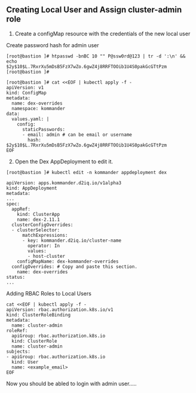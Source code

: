 Creating Local User and Assign cluster-admin role 
---

1. Create a configMap resource with the credentials of the new local user

Create password hash for admin user
```
[root@bastion ]# htpasswd -bnBC 10 "" P@ssw0rd@123 | tr -d ':\n' && echo
$2y$10$L.7RxrXu5mDsB5FzX7wZo.6gwZ4j8RRFTOOib1U4S0pakGcGTtPzm
[root@bastion ]# 

[root@bastion ]# cat <<EOF | kubectl apply -f -
apiVersion: v1
kind: ConfigMap
metadata:
  name: dex-overrides
  namespace: kommander
data:
  values.yaml: |
    config:
      staticPasswords:
      - email: admin # can be email or username
        hash: $2y$10$L.7RxrXu5mDsB5FzX7wZo.6gwZ4j8RRFTOOib1U4S0pakGcGTtPzm
EOF
```
2. Open the Dex AppDeployment to edit it.
```
[root@bastion ]# kubectl edit -n kommander appdeployment dex

apiVersion: apps.kommander.d2iq.io/v1alpha3
kind: AppDeployment
metadata:
...
spec:
  appRef:
    kind: ClusterApp
    name: dex-2.11.1
  clusterConfigOverrides:
  - clusterSelector:
      matchExpressions:
      - key: kommander.d2iq.io/cluster-name
        operator: In
        values:
        - host-cluster
    configMapName: dex-kommander-overrides
  configOverrides: # Copy and paste this section.
    name: dex-overrides
status:
...

```

Adding RBAC Roles to Local Users

```
cat <<EOF | kubectl apply -f -
apiVersion: rbac.authorization.k8s.io/v1
kind: ClusterRoleBinding
metadata:
  name: cluster-admin
roleRef:
  apiGroup: rbac.authorization.k8s.io
  kind: ClusterRole
  name: cluster-admin
subjects:
- apiGroup: rbac.authorization.k8s.io
  kind: User
  name: <example_email>
EOF

```

Now you should be abled to login with admin user.....

